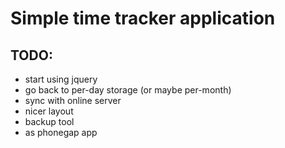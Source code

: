# Simple time tracker application

## TODO:

- start using jquery
- go back to per-day storage (or maybe per-month)
- sync with online server
- nicer layout
- backup tool
- as phonegap app
